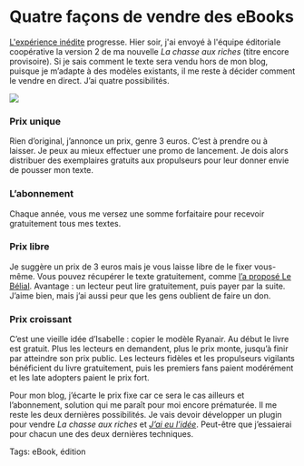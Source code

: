# Quatre façons de vendre des eBooks

[L'expérience inédite](http://blog.tcrouzet.com/2010/09/15/l%E2%80%99experience-inedite-et-interdite/) progresse. Hier soir, j'ai envoyé à l'équipe éditoriale coopérative la version 2 de ma nouvelle *La chasse aux riches* (titre encore provisoire). Si je sais comment le texte sera vendu hors de mon blog, puisque je m’adapte à des modèles existants, il me reste à décider comment le vendre en direct. J’ai quatre possibilités.

![](http://blog.tcrouzet.comhttps://tcrouzet.com/images_tc/2010/09/prixl.jpg)

### Prix unique

Rien d’original, j’annonce un prix, genre 3 euros. C’est à prendre ou à laisser. Je peux au mieux effectuer une promo de lancement. Je dois alors distribuer des exemplaires gratuits aux propulseurs pour leur donner envie de pousser mon texte.

### L’abonnement

Chaque année, vous me versez une somme forfaitaire pour recevoir gratuitement tous mes textes.

### Prix libre

Je suggère un prix de 3 euros mais je vous laisse libre de le fixer vous-même. Vous pouvez récupérer le texte gratuitement, comme [l’a proposé Le Bélial](http://blog.tcrouzet.com/2010/09/04/renverser-economie-du-livre/). Avantage : un lecteur peut lire gratuitement, puis payer par la suite. J’aime bien, mais j’ai aussi peur que les gens oublient de faire un don.

### Prix croissant

C’est une vieille idée d’Isabelle : copier le modèle Ryanair. Au début le livre est gratuit. Plus les lecteurs en demandent, plus le prix monte, jusqu’à finir par atteindre son prix public. Les lecteurs fidèles et les propulseurs vigilants bénéficient du livre gratuitement, puis les premiers fans paient modérément et les late adopters paient le prix fort.

Pour mon blog, j’écarte le prix fixe car ce sera le cas ailleurs et l’abonnement, solution qui me paraît pour moi encore prématurée. Il me reste les deux dernières possibilités. Je vais devoir développer un plugin pour vendre *La chasse aux riches* et [*J’ai eu l’idée*](http://blog.tcrouzet.com/id/). Peut-être que j’essaierai pour chacun une des deux dernières techniques.

Tags: eBook, édition